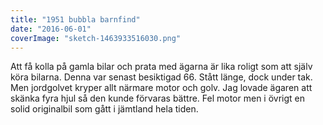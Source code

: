 ```yaml
---
title: "1951 bubbla barnfind"
date: "2016-06-01"
coverImage: "sketch-1463933516030.png"
---
```


Att få kolla på gamla bilar och prata med ägarna är lika roligt som att själv köra bilarna. Denna var senast besiktigad 66. Stått länge, dock under tak. Men jordgolvet kryper allt närmare motor och golv. Jag lovade ägaren att skänka fyra hjul så den kunde förvaras bättre. Fel motor men i övrigt en solid originalbil som gått i jämtland hela tiden.
